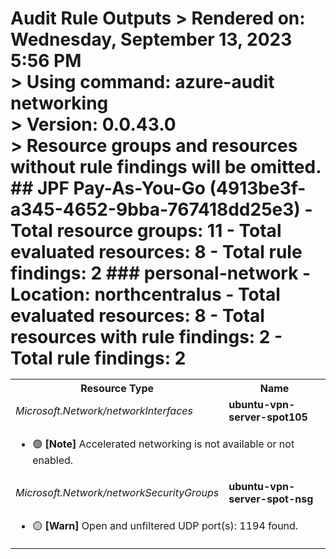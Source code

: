 # Audit Rule Outputs > Rendered on: Wednesday, September 13, 2023 5:56 PM <br/> > Using command: azure-audit networking <br/> > Version: 0.0.43.0 <br/> > Resource groups and resources without rule findings will be omitted. ## JPF Pay-As-You-Go (4913be3f-a345-4652-9bba-767418dd25e3) - Total resource groups: 11 - Total evaluated resources: 8 - Total rule findings: 2 ### personal-network - Location: northcentralus - Total evaluated resources: 8 - Total resources with rule findings: 2 - Total rule findings: 2 <table> <tr> <th>Resource Type</th> <th>Name</th> </tr> <tr> <td><em>Microsoft.Network/networkInterfaces</em></td> <td><strong>ubuntu-vpn-server-spot105</strong></td> </tr> <tr> <td colspan="2"> <ul> <li> :green_circle: <strong>[Note]</strong> Accelerated networking is not available or not enabled. </li> </ul> </td> </tr> <tr> <td><em>Microsoft.Network/networkSecurityGroups</em></td> <td><strong>ubuntu-vpn-server-spot-nsg</strong></td> </tr> <tr> <td colspan="2"> <ul> <li> :yellow_circle: <strong>[Warn]</strong> Open and unfiltered UDP port(s): 1194 found. </li> </ul> </td> </tr> </table>
